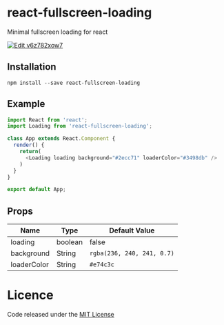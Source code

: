 # react-fullscreen-loading
Minimal fullscreen loading for react

[![Edit v6z782xow7](https://codesandbox.io/static/img/play-codesandbox.svg)](https://codesandbox.io/s/v6z782xow7)

## Installation

```
npm install --save react-fullscreen-loading
```

## Example

```javascript
import React from 'react';
import Loading from 'react-fullscreen-loading';

class App extends React.Component {
  render() {
    return(
      <Loading loading background="#2ecc71" loaderColor="#3498db" />
    )
  }
}

export default App;
```


## Props

Name | Type | Default Value
------------ | ------------- | -------------
loading | boolean | false
background | String  | `rgba(236, 240, 241, 0.7)`
loaderColor | String  | `#e74c3c`

# Licence
Code released under the [MIT License](https://github.com/shaminmeerankutty/react-fullscreen-loading/blob/master/LICENSE.md)

